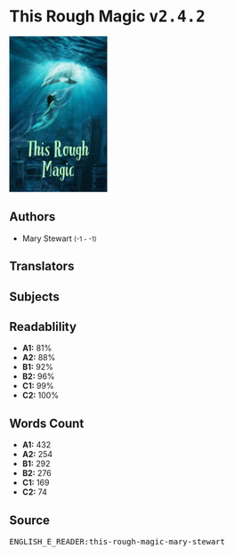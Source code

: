 # This Rough Magic <kbd>v2.4.2</kbd>

![](./cover.medium.jpg "")

## Authors


 - Mary Stewart <small>(-1 - -1)</small>

## Translators



## Subjects



## Readablility


 - **A1:** 81%
 - **A2:** 88%
 - **B1:** 92%
 - **B2:** 96%
 - **C1:** 99%
 - **C2:** 100%

## Words Count


 - **A1:** 432
 - **A2:** 254
 - **B1:** 292
 - **B2:** 276
 - **C1:** 169
 - **C2:** 74

## Source


<kbd>ENGLISH_E_READER:this-rough-magic-mary-stewart</kbd>
